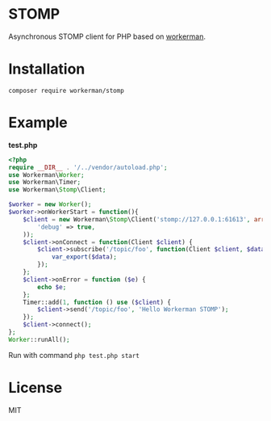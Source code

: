 # STOMP
Asynchronous STOMP client for PHP based on [workerman](https://github.com/walkor/workerman).

# Installation
```
composer require workerman/stomp
```

# Example
**test.php**
```php
<?php
require __DIR__ . '/../vendor/autoload.php';
use Workerman\Worker;
use Workerman\Timer;
use Workerman\Stomp\Client;

$worker = new Worker();
$worker->onWorkerStart = function(){
    $client = new Workerman\Stomp\Client('stomp://127.0.0.1:61613', array(
        'debug' => true,
    ));
    $client->onConnect = function(Client $client) {
        $client->subscribe('/topic/foo', function(Client $client, $data) {
            var_export($data);
        });
    };
    $client->onError = function ($e) {
        echo $e;
    };
    Timer::add(1, function () use ($client) {
        $client->send('/topic/foo', 'Hello Workerman STOMP');
    });
    $client->connect();
};
Worker::runAll();
```
Run with command ```php test.php start```


# License

MIT






